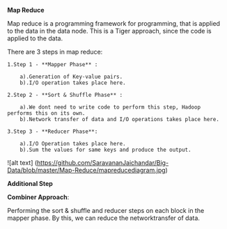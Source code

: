 **Map Reduce**

Map reduce is a programming framework for programming, that is applied to the data in the data node. This is a Tiger approach, since the code is applied to the data.

There are 3 steps in map reduce:

    1.Step 1 - **Mapper Phase** :  
        
        a).Generation of Key-value pairs.
        b).I/O operation takes place here.
        
    2.Step 2 - **Sort & Shuffle Phase** :  
    
        a).We dont need to write code to perform this step, Hadoop performs this on its own.
        b).Network transfer of data and I/O operations takes place here.
        
    3.Step 3 - **Reducer Phase**:  
    
        a).I/O Operation takes place here.
        b).Sum the values for same keys and produce the output.
        
        
![alt text] (https://github.com/SaravananJaichandar/Big-Data/blob/master/Map-Reduce/mapreducediagram.jpg)        


**Additional Step**

**Combiner Approach**:

Performing the sort & shuffle and reducer steps on each block in the mapper phase. By this, we can reduce the networktransfer of data.
